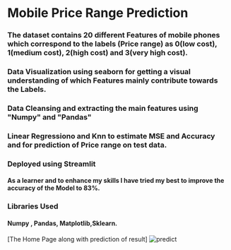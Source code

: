 # Mobile Price Range Prediction
 ### The dataset contains 20 different Features of mobile phones which correspond to the labels (Price range) as 0(low cost), 1(medium cost), 2(high cost) and 3(very high cost).         
### Data Visualization using seaborn for getting a visual understanding of which Features mainly contribute towards the Labels.
 
### Data Cleansing and extracting the main features using "Numpy" and "Pandas"
 
 ### Linear Regressiono and Knn to estimate MSE and Accuracy and for prediction of Price range on  test data.
 
### Deployed using Streamlit 
 
  #### As a learner and to enhance my skills I have tried my best to improve the accuracy of the Model to 83%. 
   
### Libraries Used
#### Numpy , Pandas, Matplotlib,Sklearn.

[The Home Page along with prediction of result]
![predict](https://user-images.githubusercontent.com/65813824/117932383-e9087080-b31d-11eb-91e7-0b027f5ee945.png)

